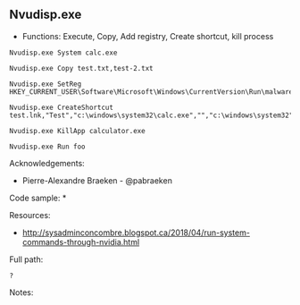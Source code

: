 ## Nvudisp.exe

* Functions: Execute, Copy, Add registry, Create shortcut, kill process

```
Nvudisp.exe System calc.exe    
    
Nvudisp.exe Copy test.txt,test-2.txt     
    
Nvudisp.exe SetReg HKEY_CURRENT_USER\Software\Microsoft\Windows\CurrentVersion\Run\malware=malware.exe     
    
Nvudisp.exe CreateShortcut test.lnk,"Test","c:\windows\system32\calc.exe","","c:\windows\system32"     
    
Nvudisp.exe KillApp calculator.exe     
   
Nvudisp.exe Run foo    
```

Acknowledgements:
* Pierre-Alexandre Braeken - @pabraeken

Code sample:
* 

Resources:
* http://sysadminconcombre.blogspot.ca/2018/04/run-system-commands-through-nvidia.html

Full path:
```
?
```

Notes:



 
